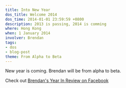 ```yaml
---
title: Into New Year
dos_title: Welcome 2014
dos_time: 2014-01-01 23:59:59 +0800
description: 2013 is passing, 2014 is comming
where: Hong Kong
when: 1 January 2014
involver: Brendan
tags:
- dos
- blog-post
theme: From Alpha to Beta
---
```


New year is coming. Brendan will be from alpha to beta.

Check out [Brendan's Year In Review on Facebook](https://www.facebook.com/yearinreview/ahbrendan)